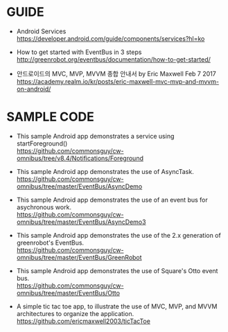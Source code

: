 # GUIDE
- Android Services  
https://developer.android.com/guide/components/services?hl=ko

- How to get started with EventBus in 3 steps  
http://greenrobot.org/eventbus/documentation/how-to-get-started/  

- 안드로이드의 MVC, MVP, MVVM 종합 안내서 by Eric Maxwell Feb 7 2017  
https://academy.realm.io/kr/posts/eric-maxwell-mvc-mvp-and-mvvm-on-android/  

# SAMPLE CODE
- This sample Android app demonstrates a service using startForeground()  
https://github.com/commonsguy/cw-omnibus/tree/v8.4/Notifications/Foreground

- This sample Android app demonstrates the use of AsyncTask.  
https://github.com/commonsguy/cw-omnibus/tree/master/EventBus/AsyncDemo

- This sample Android app demonstrates the use of an event bus for asychronous work.  
https://github.com/commonsguy/cw-omnibus/tree/master/EventBus/AsyncDemo3

- This sample Android app demonstrates the use of the 2.x generation of greenrobot's EventBus.  
https://github.com/commonsguy/cw-omnibus/tree/master/EventBus/GreenRobot

- This sample Android app demonstrates the use of Square's Otto event bus.  
https://github.com/commonsguy/cw-omnibus/tree/master/EventBus/Otto

- A simple tic tac toe app, to illustrate the use of MVC, MVP, and MVVM architectures to organize the application.  
https://github.com/ericmaxwell2003/ticTacToe
